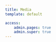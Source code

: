 ```yaml
---
title: Media
template: default

access:
    admin.pages: true
    admin.super: true
---
```

